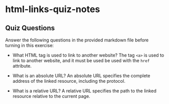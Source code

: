 # html-links-quiz-notes

## Quiz Questions

Answer the following questions in the provided markdown file before turning in this exercise:

- What HTML tag is used to link to another website?
  The tag `<a>` is used to link to another website, and it must be used be used with the `href` attribute.

- What is an absolute URL?
  An absolute URL specifies the complete address of the linked resource, including the protocol.

- What is a relative URL?
  A relative URL specifies the path to the linked resource relative to the current page.
